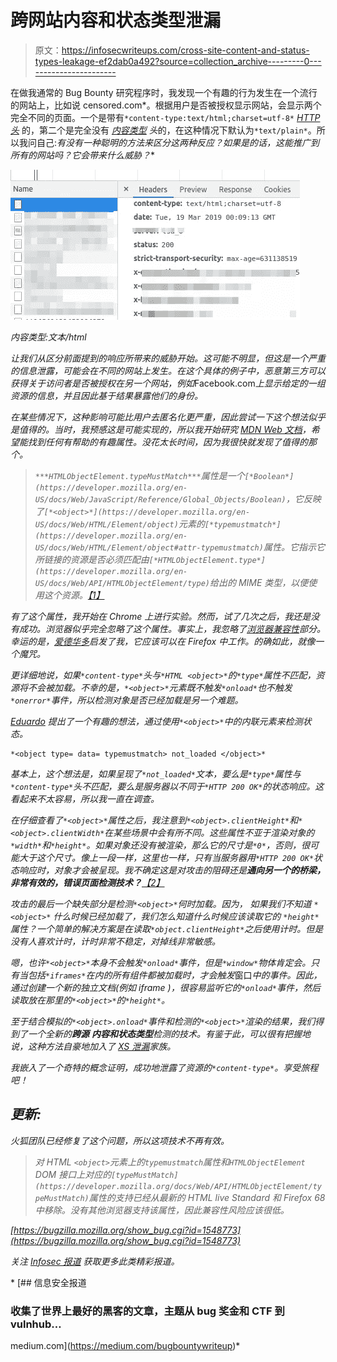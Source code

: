 # 跨网站内容和状态类型泄漏

> 原文：<https://infosecwriteups.com/cross-site-content-and-status-types-leakage-ef2dab0a492?source=collection_archive---------0----------------------->

在做我通常的 Bug Bounty 研究程序时，我发现一个有趣的行为发生在一个流行的网站上，比如说 censored.com*。根据用户是否被授权显示网站，会显示两个完全不同的页面。一个是带有`*content-type:text/html;charset=utf-8*` [*HTTP 头*](https://developer.mozilla.org/en-US/docs/Web/HTTP/Headers) 的，第二个是完全没有 [*内容类型*](https://developer.mozilla.org/en-US/docs/Web/HTTP/Headers/Content-Type) *头*的，在这种情况下默认为`*text/plain*`。所以我问自己:*有没有一种聪明的方法来区分这两种反应？如果是的话，这能推广到所有的网站吗？它会带来什么威胁？**

*![](img/ce85e7133324d90f61cf67791f7d8230.png)*

*内容类型:文本/html*

*让我们从区分前面提到的响应所带来的威胁开始。这可能不明显，但这是一个严重的信息泄露，可能会在不同的网站上发生。在这个具体的例子中，恶意第三方可以获得关于访问者是否被授权在另一个网站，例如*Facebook.com*上显示给定的一组资源的信息，并且因此基于结果暴露他们的身份。*

*在某些情况下，这种影响可能比用户去匿名化更严重，因此尝试一下这个想法似乎是值得的。当时，我预感这是可能实现的，所以我开始研究 [MDN Web 文档](https://developer.mozilla.org/en-US/docs/Web/HTML)，希望能找到任何有帮助的有趣属性。没花太长时间，因为我很快就发现了值得的那个。*

> *`***HTMLObjectElement.typeMustMatch***`属性是一个`[*Boolean*](https://developer.mozilla.org/en-US/docs/Web/JavaScript/Reference/Global_Objects/Boolean)`，它反映了`[*<object>*](https://developer.mozilla.org/en-US/docs/Web/HTML/Element/object)`元素的`[*typemustmatch*](https://developer.mozilla.org/en-US/docs/Web/HTML/Element/object#attr-typemustmatch)`属性。它指示它所链接的资源是否必须匹配由`[*HTMLObjectElement.type*](https://developer.mozilla.org/en-US/docs/Web/API/HTMLObjectElement/type)`给出的 MIME 类型，以便使用这个资源。[【1】](https://developer.mozilla.org/en-US/docs/Web/API/HTMLObjectElement/typeMustMatch)*

*有了这个属性，我开始在 Chrome 上进行实验。然而，试了几次之后，我还是没有成功。浏览器似乎完全忽略了这个属性。事实上，我忽略了[浏览器兼容性](https://developer.mozilla.org/en-US/docs/Web/API/HTMLObjectElement/typeMustMatch#Browser_compatibility)部分。幸运的是，[爱德华多](https://twitter.com/sirdarckcat)启发了我，它应该可以在 Firefox 中工作。的确如此，就像一个魔咒。*

*更详细地说，如果`*content-type*`头与`*HTML <object>*`的`*type*`属性不匹配，资源将不会被加载。不幸的是，`*<object>*`元素既不触发`*onload*`也不触发`*onerror*`事件，所以检测对象是否已经加载是另一个难题。*

*[Eduardo](https://twitter.com/sirdarckcat) 提出了一个有趣的想法，通过使用`*<object>*`中的内联元素来检测状态。*

```
*<object type= data= typemustmatch> not_loaded </object>*
```

*基本上，这个想法是，如果呈现了`*not_loaded*`文本，要么是`*type*`属性与`*content-type*`头不匹配，要么是服务器以不同于`*HTTP 200 OK*`的状态响应。这看起来不太容易，所以我一直在调查。*

*在仔细查看了`*<object>*`属性之后，我注意到`*<object>.clientHeight*`和`*<object>.clientWidth*`在某些场景中会有所不同。这些属性不亚于渲染对象的`*width*`和`*height*`。如果对象还没有被渲染，那么它的尺寸是`*0*`，否则，很可能大于这个尺寸。像上一段一样，这里也一样，只有当服务器用`*HTTP 200 OK*`状态响应时，对象才会被呈现。我不确定这是对攻击的阻碍还是**通向另一个的桥梁，**非常有效的**，错误页面检测技术？**[*【2】*](https://portswigger.net/blog/exposing-intranets-with-reliable-browser-based-port-scanning)*

*攻击的最后一个缺失部分是检测`*<object>*`何时加载。*因为，* *如果我们不知道* `*<object>*` *什么时候已经加载了*，我们怎么知道什么时候应该读取它的 `*height*` *属性？一个简单的解决方案是在读取`*object.clientHeight*`之后使用计时。但是没有人喜欢计时，计时非常不稳定，对掉线非常敏感。**

*嗯，也许`*<object>*`本身不会触发`*onload*`事件，但是`*window*`物体肯定会。只有当包括`*iframes*`在内的所有组件都被加载时，才会触发*窗口*中的事件。因此，通过创建一个新的独立文档(例如 *iframe* )，很容易监听它的`*onload*`事件，然后读取放在那里的`*<object>*`的`*height*`。*

*至于结合模拟的`*<object>.onload*`事件和检测的`*<object>*`渲染的结果，我们得到了一个全新的**跨源** **内容和状态类型**检测的技术。有鉴于此，可以很有把握地说，这种方法自豪地加入了 [XS 泄漏](https://github.com/xsleaks/xsleaks/wiki/Browser-Side-Channels)家族。*

*我嵌入了一个奇特的概念证明，成功地泄露了资源的`*content-type*`。享受旅程吧！*

## *更新:*

*火狐团队已经修复了这个问题，所以这项技术不再有效。*

> *对 HTML `<object>`元素上的`typemustmatch`属性和`HTMLObjectElement` DOM 接口上对应的`[typeMustMatch](https://developer.mozilla.org/docs/Web/API/HTMLObjectElement/typeMustMatch)`属性的支持已经从最新的 HTML live Standard 和 Firefox 68 中移除。没有其他浏览器支持该属性，因此兼容性风险应该很低。*

*[https://bugzilla.mozilla.org/show_bug.cgi?id=1548773](https://bugzilla.mozilla.org/show_bug.cgi?id=1548773)*

**关注* [*Infosec 报道*](https://medium.com/bugbountywriteup) *获取更多此类精彩报道。**

*[](https://medium.com/bugbountywriteup) [## 信息安全报道

### 收集了世界上最好的黑客的文章，主题从 bug 奖金和 CTF 到 vulnhub…

medium.com](https://medium.com/bugbountywriteup)*